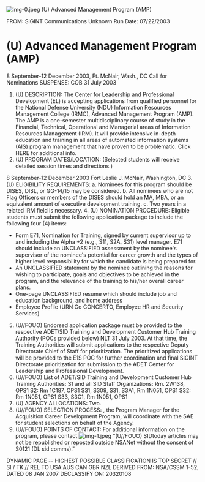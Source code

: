 ![img-0.jpeg](img-0.jpeg)
(U) Advanced Management Program (AMP)

FROM: SIGINT Communications
Unknown
Run Date: 07/22/2003

# (U) Advanced Management Program (AMP) 

8 September-12 December 2003, Ft. McNair, Wash., DC Call for Nominations
SUSPENSE: COB 31 July 2003

1. (U) DESCRIPTION: The Center for Leadership and Professional Development (EL) is accepting applications from qualified personnel for the National Defense University (NDU) Information Resources Management College (IRMC), Advanced Management Program (AMP). The AMP is a one-semester multidisciplinary course of study in the Financial, Technical, Operational and Managerial areas of Information Resources Management (IRM). It will provide intensive in-depth education and training in all areas of automated information systems (AIS) program management that have proven to be problematic. Click HERE for additional info.
2. (U) PROGRAM DATES/LOCATION: (Selected students will receive detailed session times and directions.)

8 September-12 December 2003
Fort Leslie J. McNair, Washington, DC
3. (U) ELIGIBILITY REQUIREMENTS:
a. Nominees for this program should be DISES, DISL, or GG-14/15 may be considered.
b. All nominees who are not Flag Officers or members of the DISES should hold an MA, MBA, or an equivalent amount of executive development training.
c. Two years in a related IRM field is necessary.
4. (U) NOMINATION PROCEDURE: Eligible students must submit the following application package to include the following four (4) items:

- Form E71, Nomination for Training, signed by current supervisor up to and including the Alpha +2 (e.g., S11, S2A, S31) level manager. E71 should include an UNCLASSIFIED assessment by the nominee's supervisor of the nominee's potential for career growth and the types of higher level responsibility for which the candidate is being prepared for.
- An UNCLASSIFIED statement by the nominee outlining the reasons for wishing to participate, goals and objectives to be achieved in the program, and the relevance of the training to his/her overall career plans.
- One-page UNCLASSIFIED resume which should include job and education background, and home address
- Employee Profile (URN Go CONCERTO, Employee HR and Security Services)

5. (U//FOUO) Endorsed application package must be provided to the respective ADET/SID Training and Development Customer Hub Training Authority (POCs provided below) NLT 31 July 2003. At that time, the Training Authorities will submit applications to the respective Deputy Directorate Chief of Staff for prioritization. The prioritized applications will be provided to the E1S POC for further coordination and final SIGINT Directorate prioritization for submission to the ADET Center for Leadership and Professional Development.
6. (U//FOUO) List of ADET/SID Training and Development Customer Hub Training Authorities:
S1 and all SID Staff Organizations: Rm. 2W138, OPS1
S2: Rm 1C187, OPS1
S31, S309, S31, S3A1, Rm 1N051, OPS1
S32: Rm 1N051, OPS1
S33, S3C1, Rm 1N051, OPS1
7. (U) AGENCY ALLOCATIONS: Two.
8. (U//FOUO) SELECTION PROCESS: , the Program Manager for the Acquisition Career Development Program, will coordinate with the SAE for student selections on behalf of the Agency.
9. (U//FOUO) POINTS OF CONTACT: For additional information on the program, please contact
![img-1.jpeg](img-1.jpeg)
"(U//FOUO) SIDtoday articles may not be republished or reposted outside NSANet without the consent of S0121 (DL sid comms)."

DYNAMIC PAGE -- HIGHEST POSSIBLE CLASSIFICATION IS TOP SECRET // SI / TK // REL TO USA AUS CAN GBR NZL DERIVED FROM: NSA/CSSM 1-52, DATED 08 JAN 2007 DECLASSIFY ON: 20320108
